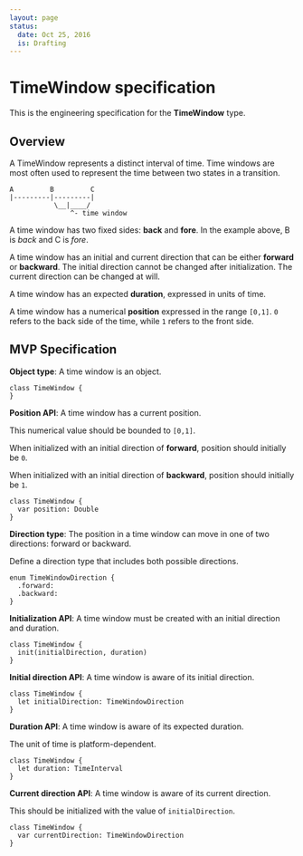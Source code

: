 ```yaml
---
layout: page
status:
  date: Oct 25, 2016
  is: Drafting
---
```


# TimeWindow specification

This is the engineering specification for the **TimeWindow** type.

## Overview

A TimeWindow represents a distinct interval of time. Time windows are most often used to represent the time between two states in a transition.

```
A         B         C
|---------|---------|
           \__|____/
               ^- time window
```

A time window has two fixed sides: **back** and **fore**. In the example above, B is *back* and C is *fore*.

A time window has an initial and current direction that can be either **forward** or **backward**. The initial direction cannot be changed after initialization. The current direction can be changed at will.

A time window has an expected **duration**, expressed in units of time.

A time window has a numerical **position** expressed in the range `[0,1]`. `0` refers to the back side of the time, while `1` refers to the front side.

## MVP Specification

**Object type**: A time window is an object.

```
class TimeWindow {
}
```

**Position API**: A time window has a current position.

This numerical value should be bounded to `[0,1]`.

When initialized with an initial direction of **forward**, position should initially be `0`.

When initialized with an initial direction of **backward**, position should initially be `1`.

```
class TimeWindow {
  var position: Double
}
```

**Direction type**: The position in a time window can move in one of two directions: forward or backward.

Define a direction type that includes both possible directions.

```
enum TimeWindowDirection {
  .forward:
  .backward:
}
```

**Initialization API**: A time window must be created with an initial direction and duration.

```
class TimeWindow {
  init(initialDirection, duration)
}
```

**Initial direction API**: A time window is aware of its initial direction.

```
class TimeWindow {
  let initialDirection: TimeWindowDirection
}
```

**Duration API**: A time window is aware of its expected duration.

The unit of time is platform-dependent.

```
class TimeWindow {
  let duration: TimeInterval
}
```

**Current direction API**: A time window is aware of its current direction.

This should be initialized with the value of `initialDirection`.

```
class TimeWindow {
  var currentDirection: TimeWindowDirection
}
```
